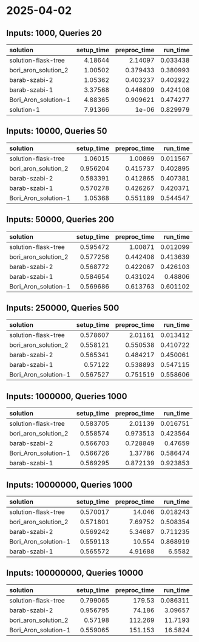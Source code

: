 # 2025-04-02

## Inputs: 1000, Queries 20

| solution             |   setup_time |   preproc_time |   run_time |
|:---------------------|-------------:|---------------:|-----------:|
| solution-flask-tree  |      4.18644 |       2.14097  |   0.033438 |
| bori_aron_solution_2 |      1.00502 |       0.379433 |   0.380993 |
| barab-szabi-2        |      1.05362 |       0.403237 |   0.402922 |
| barab-szabi-1        |      3.37568 |       0.446809 |   0.424108 |
| Bori_Aron_solution-1 |      4.88365 |       0.909621 |   0.474277 |
| solution-1           |      7.91366 |       1e-06    |   0.829979 |

## Inputs: 10000, Queries 50

| solution             |   setup_time |   preproc_time |   run_time |
|:---------------------|-------------:|---------------:|-----------:|
| solution-flask-tree  |     1.06015  |       1.00869  |   0.011567 |
| bori_aron_solution_2 |     0.956204 |       0.415737 |   0.402895 |
| barab-szabi-2        |     0.583391 |       0.412865 |   0.407381 |
| barab-szabi-1        |     0.570278 |       0.426267 |   0.420371 |
| Bori_Aron_solution-1 |     1.05368  |       0.551189 |   0.544547 |

## Inputs: 50000, Queries 200

| solution             |   setup_time |   preproc_time |   run_time |
|:---------------------|-------------:|---------------:|-----------:|
| solution-flask-tree  |     0.595472 |       1.00871  |   0.012099 |
| bori_aron_solution_2 |     0.577256 |       0.442408 |   0.413639 |
| barab-szabi-2        |     0.568772 |       0.422067 |   0.426103 |
| barab-szabi-1        |     0.584654 |       0.431024 |   0.48806  |
| Bori_Aron_solution-1 |     0.569686 |       0.613763 |   0.601102 |

## Inputs: 250000, Queries 500

| solution             |   setup_time |   preproc_time |   run_time |
|:---------------------|-------------:|---------------:|-----------:|
| solution-flask-tree  |     0.578607 |       2.01161  |   0.013412 |
| bori_aron_solution_2 |     0.558121 |       0.550538 |   0.410722 |
| barab-szabi-2        |     0.565341 |       0.484217 |   0.450061 |
| barab-szabi-1        |     0.57122  |       0.538893 |   0.547115 |
| Bori_Aron_solution-1 |     0.567527 |       0.751519 |   0.558606 |

## Inputs: 1000000, Queries 1000

| solution             |   setup_time |   preproc_time |   run_time |
|:---------------------|-------------:|---------------:|-----------:|
| solution-flask-tree  |     0.583705 |       2.01139  |   0.016751 |
| bori_aron_solution_2 |     0.558574 |       0.973513 |   0.423564 |
| barab-szabi-2        |     0.566703 |       0.728849 |   0.47659  |
| Bori_Aron_solution-1 |     0.566726 |       1.37786  |   0.586474 |
| barab-szabi-1        |     0.569295 |       0.872139 |   0.923853 |

## Inputs: 10000000, Queries 1000

| solution             |   setup_time |   preproc_time |   run_time |
|:---------------------|-------------:|---------------:|-----------:|
| solution-flask-tree  |     0.570017 |       14.046   |   0.018243 |
| bori_aron_solution_2 |     0.571801 |        7.69752 |   0.508354 |
| barab-szabi-2        |     0.569242 |        5.34687 |   0.711235 |
| Bori_Aron_solution-1 |     0.559113 |       10.554   |   0.868919 |
| barab-szabi-1        |     0.565572 |        4.91688 |   6.5582   |

## Inputs: 100000000, Queries 10000

| solution             |   setup_time |   preproc_time |   run_time |
|:---------------------|-------------:|---------------:|-----------:|
| solution-flask-tree  |     0.799065 |        179.53  |   0.086311 |
| barab-szabi-2        |     0.956795 |         74.186 |   3.09657  |
| bori_aron_solution_2 |     0.57198  |        112.269 |  11.7193   |
| Bori_Aron_solution-1 |     0.559065 |        151.153 |  16.5824   |